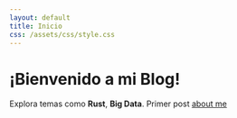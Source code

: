 ```yaml
---
layout: default
title: Inicio
css: /assets/css/style.css
---
```


# ¡Bienvenido a mi Blog!

Explora temas como **Rust**, **Big Data**.
Primer post [about me](0000-intro.md)

<div class="custom-banner"></div>
